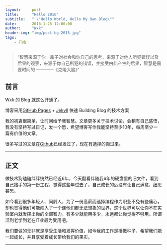 ```yaml
---
layout:     post
title:      "Hello 2016"
subtitle:   " \"Hello World, Hello My Own Blog\""
date:       2016-1-25 12:00:00
author:     "Wxk"
header-img: "img/post-bg-2015.jpg"
tags:
    - 开始
---
```


> “智慧来源于你一辈子对社会和你自己的思考，来源于对他人所犯错误以及后果的观察，来源于你自己所犯的错误，并接受由此产生的后果，智慧是需要时间的 ————《克隆大脑》”


## 前言

Wxk 的 Blog 就这么开通了。

博客采用[GitHub Pages](https://pages.github.com/) + [Jekyll](http://jekyllrb.com/) 快速 Building Blog 的技术方案

我的初衷很简单，让时间给予我智慧。文章更多关于技术讨论，会稍有自己感悟，我没有坚持写过日记，发一个愿，希望博客写作我能坚持至少10年，每周至少一篇有价值的文章。

很多写过的文章在[Github](github.com/zippowxk)已经发过了，现在有选择的搬过来。




---

## 正文

做技术狗磕磕绊绊恍然已经近6年，今天翻看伴随我6年的硬盘里的旧文件，看到自己接手的第一份工程，觉得这些年过去了，自己成长的远没有让自己满意，细思甚恐。

如今看到很多年轻人、同龄人，为了一份高薪而选择编程作为职业不免有些痛心，却也觉得他们可能闯入了一个连他们都无法想象的世界，这个世界可以让你不在实验室内就发挥出你的全部智力，有多少就能用多少，永远都让你觉得不够用。所谓活到老学到老在IT业最为受用吧。

我们要做的无非就是享受生活和发挥价值，如今我的工作是播撒种子，希望我们能一起成长，并且享受着成长带给我们的果实。

---





